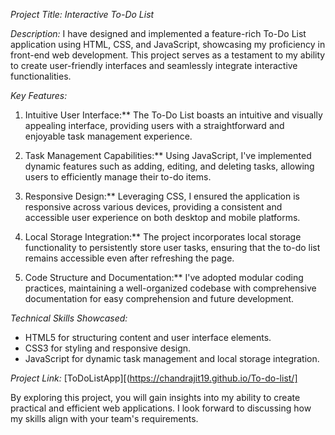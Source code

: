 *Project Title: Interactive To-Do List*

*Description:*
I have designed and implemented a feature-rich To-Do List application using HTML, CSS, and JavaScript, showcasing my proficiency in front-end web development. This project serves as a testament to my ability to create user-friendly interfaces and seamlessly integrate interactive functionalities.

*Key Features:*
1. Intuitive User Interface:** The To-Do List boasts an intuitive and visually appealing interface, providing users with a straightforward and enjoyable task management experience.

2. Task Management Capabilities:** Using JavaScript, I've implemented dynamic features such as adding, editing, and deleting tasks, allowing users to efficiently manage their to-do items.

3. Responsive Design:** Leveraging CSS, I ensured the application is responsive across various devices, providing a consistent and accessible user experience on both desktop and mobile platforms.

4. Local Storage Integration:** The project incorporates local storage functionality to persistently store user tasks, ensuring that the to-do list remains accessible even after refreshing the page.

5. Code Structure and Documentation:** I've adopted modular coding practices, maintaining a well-organized codebase with comprehensive documentation for easy comprehension and future development.

*Technical Skills Showcased:*
- HTML5 for structuring content and user interface elements.
- CSS3 for styling and responsive design.
- JavaScript for dynamic task management and local storage integration.

*Project Link:*
[ToDoListApp][(https://chandrajit19.github.io/To-do-list/]

By exploring this project, you will gain insights into my ability to create practical and efficient web applications. I look forward to discussing how my skills align with your team's requirements.

